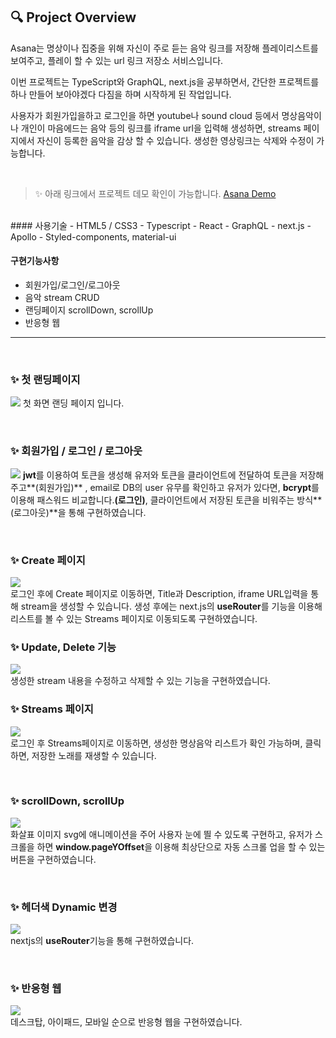 ## 🔍 Project Overview

Asana는 명상이나 집중을 위해 자신이 주로 듣는 음악 링크를 저장해 플레이리스트를 보여주고, 플레이 할 수 있는 url 링크 저장소 서비스입니다.

이번 프로젝트는 TypeScript와 GraphQL, next.js을 공부하면서, 간단한 프로젝트를 하나 만들어 보아야겠다 다짐을 하며 시작하게 된 작업입니다.

사용자가 회원가입을하고 로그인을 하면 youtube나 sound cloud 등에서 명상음악이나 개인이 마음에드는 음악 등의 링크를 iframe url을 입력해 생성하면, 
streams 페이지에서 자신이 등록한 음악을 감상 할 수 있습니다.
생성한 영상링크는 삭제와 수정이 가능합니다.

<br />

>✨ 아래 링크에서 프로젝트 데모 확인이 가능합니다.
[Asana Demo](https://asana-streams.herokuapp.com/)

<br />
#### 사용기술
- HTML5 / CSS3
- Typescript
- React
- GraphQL
- next.js
- Apollo
- Styled-components, material-ui

#### 구현기능사항
- 회원가입/로그인/로그아웃
- 음악 stream CRUD 
- 랜딩페이지 scrollDown, scrollUp
- 반응형 웹

<hr />
<br />

### ✨ 첫 랜딩페이지
![](https://images.velog.io/images/bbio3o/post/7bf83000-d3b1-4efb-bc7c-c5a137fd3c02/%E1%84%85%E1%85%A2%E1%86%AB%E1%84%83%E1%85%B5%E1%86%BC.gif)
첫 화면 랜딩 페이지 입니다.

<br />

### ✨ 회원가입 / 로그인 / 로그아웃
![](https://images.velog.io/images/bbio3o/post/a657ec65-ad9b-474a-a082-1d69f2b6c380/%E1%84%85%E1%85%A9%E1%84%80%E1%85%B3%E1%84%8B%E1%85%B5%E1%86%AB.gif)
**jwt**를 이용하여 토큰을 생성해 유저와 토큰을 클라이언트에 전달하여 토큰을 저장해주고**(회원가입)** , email로 DB의 user 유무를 확인하고 유저가 있다면, **bcrypt**를 이용해 패스워드 비교합니다.**(로그인)**, 클라이언트에서 저장된 토큰을 비워주는 방식**(로그아웃)**을 통해 구현하였습니다.

<br />

### ✨ Create 페이지
![](https://images.velog.io/images/bbio3o/post/10974ef0-306a-4867-a050-b5e31642d1b0/Create.gif)
<br />
로그인 후에 Create 페이지로 이동하면, Title과 Description, iframe URL입력을 통해 stream을 생성할 수 있습니다. 생성 후에는 next.js의 **useRouter**를 기능을 이용해 리스트를 볼 수 있는 Streams 페이지로 이동되도록 구현하였습니다.


### ✨ Update, Delete 기능
![](https://images.velog.io/images/bbio3o/post/f1f465bb-0553-43de-919d-ba398303379e/%E1%84%89%E1%85%AE%E1%84%8C%E1%85%A5%E1%86%BC%E1%84%89%E1%85%A1%E1%86%A8%E1%84%8C%E1%85%A6.gif)
<br />
생성한 stream 내용을 수정하고 삭제할 수 있는 기능을 구현하였습니다.

### ✨ Streams 페이지
![](https://images.velog.io/images/bbio3o/post/bf9cd102-7b34-48fe-9f13-69cc3f17f35a/%E1%84%89%E1%85%B3%E1%84%90%E1%85%B3%E1%84%85%E1%85%B5%E1%86%B7.gif)
<br />
로그인 후 Streams페이지로 이동하면, 생성한 명상음악 리스트가 확인 가능하며, 클릭하면, 저장한 노래를 재생할 수 있습니다. 

<br />

### ✨ scrollDown, scrollUp
![](https://images.velog.io/images/bbio3o/post/0c93a55a-c813-4110-8caa-7faae13b1cc7/%E1%84%89%E1%85%B3%E1%84%8F%E1%85%B3%E1%84%85%E1%85%A9%E1%86%AF.gif)
<br />
화살표 이미지 svg에 애니메이션을 주어 사용자 눈에 띌 수 있도록 구현하고, 유저가 스크롤을 하면 **window.pageYOffset**을 이용해 최상단으로 자동 스크롤 업을 할 수 있는 버튼을 구현하였습니다.

<br />

### ✨ 헤더색 Dynamic 변경
![](https://images.velog.io/images/bbio3o/post/a5385517-95cb-49ee-b278-bfb737a7a0da/%E1%84%92%E1%85%A6%E1%84%83%E1%85%A5%E1%84%89%E1%85%A2%E1%86%A8.gif)
<br />
nextjs의 **useRouter**기능을 통해 구현하였습니다.

<br />

### ✨ 반응형 웹
![](https://images.velog.io/images/bbio3o/post/148c7eb3-ffde-4e21-a6a4-add237c1a900/%E1%84%87%E1%85%A1%E1%86%AB%E1%84%8B%E1%85%B3%E1%86%BC%E1%84%92%E1%85%A7%E1%86%BC.jpg)
<br />
데스크탑, 아이패드, 모바일 순으로 반응형 웹을 구현하였습니다.

<br />

